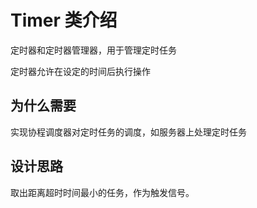 # Timer 类介绍

定时器和定时器管理器，用于管理定时任务

定时器允许在设定的时间后执行操作

## 为什么需要

实现协程调度器对定时任务的调度，如服务器上处理定时任务

## 设计思路

取出距离超时时间最小的任务，作为触发信号。